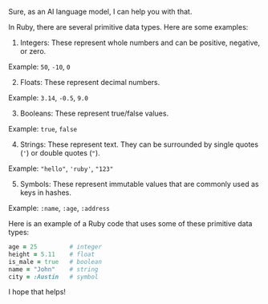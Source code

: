 Sure, as an AI language model, I can help you with that.

In Ruby, there are several primitive data types. Here are some examples:

1. Integers: These represent whole numbers and can be positive, negative, or zero. 

Example: `50`, `-10`, `0`

2. Floats: These represent decimal numbers. 

Example: `3.14`, `-0.5`, `9.0`

3. Booleans: These represent true/false values. 

Example: `true`, `false`

4. Strings: These represent text. They can be surrounded by single quotes (`'`) or double quotes (`"`).

Example: `"hello"`, `'ruby'`, `"123"`

5. Symbols: These represent immutable values that are commonly used as keys in hashes.

Example: `:name`, `:age`, `:address`

Here is an example of a Ruby code that uses some of these primitive data types:

```ruby
age = 25         # integer
height = 5.11    # float
is_male = true   # boolean
name = "John"    # string
city = :Austin   # symbol
```

I hope that helps!